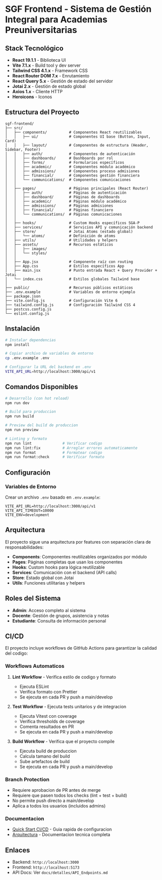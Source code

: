 # SGF Frontend - Sistema de Gestión Integral para Academias Preuniversitarias

## Stack Tecnológico

- **React 19.1.1** - Biblioteca UI
- **Vite 7.1.x** - Build tool y dev server
- **Tailwind CSS 4.1.x** - Framework CSS
- **React Router DOM 7.x** - Enrutamiento
- **React Query 5.x** - Gestión de estado del servidor
- **Jotai 2.x** - Gestión de estado global
- **Axios 1.x** - Cliente HTTP
- **Heroicons** - Iconos

## Estructura del Proyecto

```
sgf-frontend/
├── src/
│   ├── components/          # Componentes React reutilizables
│   │   ├── ui/              # Componentes UI base (Button, Input, Card)
│   │   ├── layout/          # Componentes de estructura (Header, Sidebar, Footer)
│   │   ├── auth/            # Componentes de autenticación
│   │   ├── dashboards/      # Dashboards por rol
│   │   ├── forms/           # Formularios específicos
│   │   ├── academic/        # Componentes módulo académico
│   │   ├── admissions/      # Componentes proceso admisiones
│   │   ├── financial/       # Componentes gestión financiera
│   │   └── communications/  # Componentes comunicaciones
│   │
│   ├── pages/               # Páginas principales (React Router)
│   │   ├── auth/            # Páginas de autenticación
│   │   ├── dashboard/       # Páginas de dashboards
│   │   ├── academic/        # Páginas módulo académico
│   │   ├── admissions/      # Páginas admisiones
│   │   ├── financial/       # Páginas financiero
│   │   └── communications/  # Páginas comunicaciones
│   │
│   ├── hooks/               # Custom Hooks específicos SGA-P
│   ├── services/            # Servicios API y comunicación backend
│   ├── store/               # Jotai Atoms (estado global)
│   │   └── atoms/           # Definición de atoms
│   ├── utils/               # Utilidades y helpers
│   ├── assets/              # Recursos estáticos
│   │   ├── images/
│   │   └── styles/
│   │
│   ├── App.jsx              # Componente raíz con routing
│   ├── App.css              # Estilos específicos App
│   ├── main.jsx             # Punto entrada React + Query Provider + Jotai
│   └── index.css            # Estilos globales Tailwind base
│
├── public/                  # Recursos públicos estáticos
├── .env.example             # Variables de entorno ejemplo
├── package.json
├── vite.config.js           # Configuración Vite 6
├── tailwind.config.js       # Configuración Tailwind CSS 4
├── postcss.config.js
└── eslint.config.js
```

## Instalación

```bash
# Instalar dependencias
npm install

# Copiar archivo de variables de entorno
cp .env.example .env

# Configurar la URL del backend en .env
VITE_API_URL=http://localhost:3000/api/v1
```

## Comandos Disponibles

```bash
# Desarrollo (con hot reload)
npm run dev

# Build para produccion
npm run build

# Preview del build de produccion
npm run preview

# Linting y formato
npm run lint              # Verificar codigo
npm run lint:fix          # Arreglar errores automaticamente
npm run format            # Formatear codigo
npm run format:check      # Verificar formato
```

## Configuración

### Variables de Entorno

Crear un archivo `.env` basado en `.env.example`:

```env
VITE_API_URL=http://localhost:3000/api/v1
VITE_API_TIMEOUT=10000
VITE_ENV=development
```

## Arquitectura

El proyecto sigue una arquitectura por features con separación clara de responsabilidades:

- **Components**: Componentes reutilizables organizados por módulo
- **Pages**: Páginas completas que usan los componentes
- **Hooks**: Custom hooks para lógica reutilizable
- **Services**: Comunicación con el backend (API calls)
- **Store**: Estado global con Jotai
- **Utils**: Funciones utilitarias y helpers

## Roles del Sistema

- **Admin**: Acceso completo al sistema
- **Docente**: Gestión de grupos, asistencia y notas
- **Estudiante**: Consulta de información personal

## CI/CD

El proyecto incluye workflows de GitHub Actions para garantizar la calidad del codigo:

### Workflows Automaticos

1. **Lint Workflow** - Verifica estilo de codigo y formato
   - Ejecuta ESLint
   - Verifica formato con Prettier
   - Se ejecuta en cada PR y push a main/develop

2. **Test Workflow** - Ejecuta tests unitarios y de integracion
   - Ejecuta Vitest con coverage
   - Verifica thresholds de coverage
   - Comenta resultados en PR
   - Se ejecuta en cada PR y push a main/develop

3. **Build Workflow** - Verifica que el proyecto compile
   - Ejecuta build de produccion
   - Calcula tamano del build
   - Sube artefactos de build
   - Se ejecuta en cada PR y push a main/develop

### Branch Protection

- Requiere aprobacion de PR antes de merge
- Requiere que pasen todos los checks (lint + test + build)
- No permite push directo a main/develop
- Aplica a todos los usuarios (incluidos admins)

### Documentacion

- [Quick Start CI/CD](docs/QUICK_START_CI_CD.md) - Guia rapida de configuracion
- [Arquitectura](docs/ARCHITECTURE.md) - Documentacion tecnica completa

## Enlaces

- Backend: `http://localhost:3000`
- Frontend: `http://localhost:5173`
- API Docs: Ver `docs/detalles/API_Endpoints.md`

